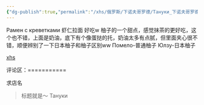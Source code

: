 ```yaml
---
{"dg-publish":true,"permalink":"/xhs/俄罗斯/下诺夫哥罗德/Тануки_下诺夫哥罗德/","tags":["rednote","下诺夫哥罗德"],"updated":"2025-03-30T20:38:15.094+08:00"}
---
```


 

Рамен с креветками 虾仁拉面 好吃w
柚子的一个甜点，感觉抹茶的更好吃，这个也不错，上面是奶油，底下有个像蛋挞的托，奶油太多有点腻，但里面夹心很不错，顺便辨别了一下日本柚子和柚子区别ww
Помело-普通柚子
Юлзу-日本柚子

[xhs](https://www.xiaohongshu.com/explore/66743d8e000000001d01930a?xsec_token=ABuTWu-lRZ900CQ9JIubTuCEqckdDdBywW4TWpnp3SuHM=&xsec_source=pc_user)

评论区：===========

求店名

> 标题就是～ Тануки
